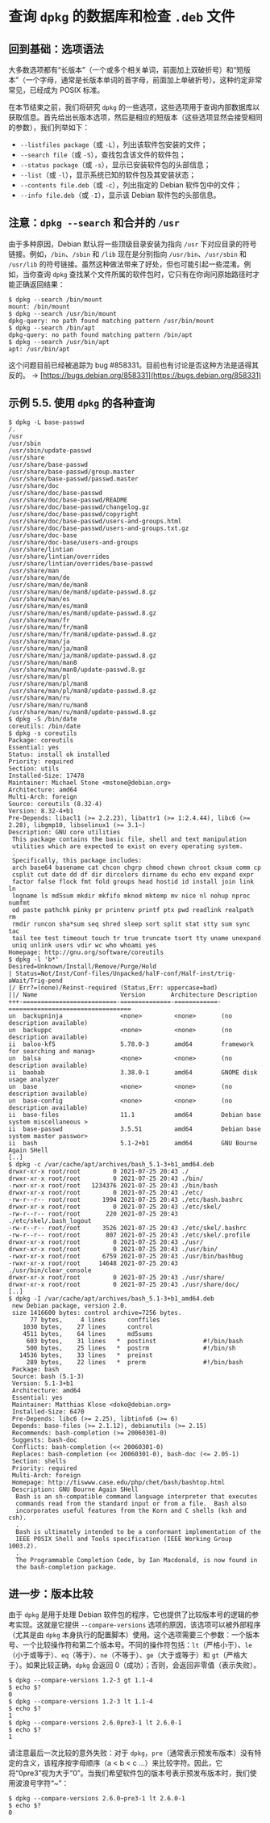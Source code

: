 # 查询 `dpkg` 的数据库和检查 `.deb` 文件

## 回到基础：选项语法

大多数选项都有“长版本”（一个或多个相关单词，前面加上双破折号）和“短版本”（一个字母，通常是长版本单词的首字母，前面加上单破折号）。这种约定非常常见，已经成为 POSIX 标准。

在本节结束之前，我们将研究 `dpkg` 的一些选项，这些选项用于查询内部数据库以获取信息。首先给出长版本选项，然后是相应的短版本（这些选项显然会接受相同的参数），我们列举如下：

- `--listfiles package`（或 `-L`），列出该软件包安装的文件；
- `--search file`（或 `-S`），查找包含该文件的软件包；
- `--status package`（或 `-s`），显示已安装软件包的头部信息；
- `--list`（或 `-l`），显示系统已知的软件包及其安装状态；
- `--contents file.deb`（或 `-c`），列出指定的 Debian 软件包中的文件；
- `--info file.deb`（或 `-I`），显示该 Debian 软件包的头部信息。

## 注意：`dpkg --search` 和合并的 `/usr`

由于多种原因，Debian 默认将一些顶级目录安装为指向 `/usr` 下对应目录的符号链接。例如，`/bin`、`/sbin` 和 `/lib` 现在是分别指向 `/usr/bin`、`/usr/sbin` 和 `/usr/lib` 的符号链接。虽然这种做法带来了好处，但也可能引起一些混淆。例如，当你查询 `dpkg` 查找某个文件所属的软件包时，它只有在你询问原始路径时才能正确返回结果：

```
$ dpkg --search /bin/mount
mount: /bin/mount
$ dpkg --search /usr/bin/mount
dpkg-query: no path found matching pattern /usr/bin/mount
$ dpkg --search /bin/apt
dpkg-query: no path found matching pattern /bin/apt
$ dpkg --search /usr/bin/apt
apt: /usr/bin/apt
```

这个问题目前已经被追踪为 bug #858331。目前也有讨论是否这种方法是适得其反的。
→ [https://bugs.debian.org/858331](https://bugs.debian.org/858331)

## 示例 5.5. 使用 `dpkg` 的各种查询

```
$ dpkg -L base-passwd
/.
/usr
/usr/sbin
/usr/sbin/update-passwd
/usr/share
/usr/share/base-passwd
/usr/share/base-passwd/group.master
/usr/share/base-passwd/passwd.master
/usr/share/doc
/usr/share/doc/base-passwd
/usr/share/doc/base-passwd/README
/usr/share/doc/base-passwd/changelog.gz
/usr/share/doc/base-passwd/copyright
/usr/share/doc/base-passwd/users-and-groups.html
/usr/share/doc/base-passwd/users-and-groups.txt.gz
/usr/share/doc-base
/usr/share/doc-base/users-and-groups
/usr/share/lintian
/usr/share/lintian/overrides
/usr/share/lintian/overrides/base-passwd
/usr/share/man
/usr/share/man/de
/usr/share/man/de/man8
/usr/share/man/de/man8/update-passwd.8.gz
/usr/share/man/es
/usr/share/man/es/man8
/usr/share/man/es/man8/update-passwd.8.gz
/usr/share/man/fr
/usr/share/man/fr/man8
/usr/share/man/fr/man8/update-passwd.8.gz
/usr/share/man/ja
/usr/share/man/ja/man8
/usr/share/man/ja/man8/update-passwd.8.gz
/usr/share/man/man8
/usr/share/man/man8/update-passwd.8.gz
/usr/share/man/pl
/usr/share/man/pl/man8
/usr/share/man/pl/man8/update-passwd.8.gz
/usr/share/man/ru
/usr/share/man/ru/man8
/usr/share/man/ru/man8/update-passwd.8.gz
$ dpkg -S /bin/date
coreutils: /bin/date
$ dpkg -s coreutils
Package: coreutils
Essential: yes
Status: install ok installed
Priority: required
Section: utils
Installed-Size: 17478
Maintainer: Michael Stone <mstone@debian.org>
Architecture: amd64
Multi-Arch: foreign
Source: coreutils (8.32-4)
Version: 8.32-4+b1
Pre-Depends: libacl1 (>= 2.2.23), libattr1 (>= 1:2.4.44), libc6 (>= 2.28), libgmp10, libselinux1 (>= 3.1~)
Description: GNU core utilities
 This package contains the basic file, shell and text manipulation
 utilities which are expected to exist on every operating system.
 .
 Specifically, this package includes:
 arch base64 basename cat chcon chgrp chmod chown chroot cksum comm cp
 csplit cut date dd df dir dircolors dirname du echo env expand expr
 factor false flock fmt fold groups head hostid id install join link ln
 logname ls md5sum mkdir mkfifo mknod mktemp mv nice nl nohup nproc numfmt
 od paste pathchk pinky pr printenv printf ptx pwd readlink realpath rm
 rmdir runcon sha*sum seq shred sleep sort split stat stty sum sync tac
 tail tee test timeout touch tr true truncate tsort tty uname unexpand
 uniq unlink users vdir wc who whoami yes
Homepage: http://gnu.org/software/coreutils
$ dpkg -l 'b*'
Desired=Unknown/Install/Remove/Purge/Hold
| Status=Not/Inst/Conf-files/Unpacked/halF-conf/Half-inst/trig-aWait/Trig-pend
|/ Err?=(none)/Reinst-required (Status,Err: uppercase=bad)
||/ Name                       Version       Architecture Description
+++-==========================-==============-============-==================================
un  backupninja                <none>         <none>       (no description available)
un  backuppc                   <none>         <none>       (no description available)
ii  baloo-kf5                  5.78.0-3       amd64        framework for searching and manag>
un  balsa                      <none>         <none>       (no description available)
ii  baobab                     3.38.0-1       amd64        GNOME disk usage analyzer
un  base                       <none>         <none>       (no description available)
un  base-config                <none>         <none>       (no description available)
ii  base-files                 11.1           amd64        Debian base system miscellaneous >
ii  base-passwd                3.5.51         amd64        Debian base system master passwor>
ii  bash                       5.1-2+b1       amd64        GNU Bourne Again SHell
[..]
$ dpkg -c /var/cache/apt/archives/bash_5.1-3+b1_amd64.deb
drwxr-xr-x root/root         0 2021-07-25 20:43 ./
drwxr-xr-x root/root         0 2021-07-25 20:43 ./bin/
-rwxr-xr-x root/root   1234376 2021-07-25 20:43 ./bin/bash
drwxr-xr-x root/root         0 2021-07-25 20:43 ./etc/
-rw-r--r-- root/root      1994 2021-07-25 20:43 ./etc/bash.bashrc
drwxr-xr-x root/root         0 2021-07-25 20:43 ./etc/skel/
-rw-r--r-- root/root       220 2021-07-25 20:43 ./etc/skel/.bash_logout
-rw-r--r-- root/root      3526 2021-07-25 20:43 ./etc/skel/.bashrc
-rw-r--r-- root/root       807 2021-07-25 20:43 ./etc/skel/.profile
drwxr-xr-x root/root         0 2021-07-25 20:43 ./usr/
drwxr-xr-x root/root         0 2021-07-25 20:43 ./usr/bin/
-rwxr-xr-x root/root      6759 2021-07-25 20:43 ./usr/bin/bashbug
-rwxr-xr-x root/root     14648 2021-07-25 20:43 ./usr/bin/clear_console
drwxr-xr-x root/root         0 2021-07-25 20:43 ./usr/share/
drwxr-xr-x root/root         0 2021-07-25 20:43 ./usr/share/doc/
[..]
$ dpkg -I /var/cache/apt/archives/bash_5.1-3+b1_amd64.deb
 new Debian package, version 2.0.
 size 1416600 bytes: control archive=7256 bytes.
      77 bytes,     4 lines      conffiles
    1030 bytes,    27 lines      control
    4511 bytes,    64 lines      md5sums
     603 bytes,    31 lines   *  postinst             #!/bin/bash
     500 bytes,    25 lines   *  postrm               #!/bin/sh
   14536 bytes,    33 lines   *  preinst              
     289 bytes,    22 lines   *  prerm                #!/bin/bash
 Package: bash
 Source: bash (5.1-3)
 Version: 5.1-3+b1
 Architecture: amd64
 Essential: yes
 Maintainer: Matthias Klose <doko@debian.org>
 Installed-Size: 6470
 Pre-Depends: libc6 (>= 2.25), libtinfo6 (>= 6)
 Depends: base-files (>= 2.1.12), debianutils (>= 2.15)
 Recommends: bash-completion (>= 20060301-0)
 Suggests: bash-doc
 Conflicts: bash-completion (<< 20060301-0)
 Replaces: bash-completion (<< 20060301-0), bash-doc (<= 2.05-1)
 Section: shells
 Priority: required
 Multi-Arch: foreign
 Homepage: http://tiswww.case.edu/php/chet/bash/bashtop.html
 Description: GNU Bourne Again SHell
  Bash is an sh-compatible command language interpreter that executes
  commands read from the standard input or from a file.  Bash also
  incorporates useful features from the Korn and C shells (ksh and csh).
  .
  Bash is ultimately intended to be a conformant implementation of the
  IEEE POSIX Shell and Tools specification (IEEE Working Group 1003.2).
  .
  The Programmable Completion Code, by Ian Macdonald, is now found in
  the bash-completion package.
```

## 进一步：版本比较

由于 `dpkg` 是用于处理 Debian 软件包的程序，它也提供了比较版本号的逻辑的参考实现。这就是它提供 `--compare-versions` 选项的原因，该选项可以被外部程序（尤其是由 `dpkg` 本身执行的配置脚本）使用。这个选项需要三个参数：一个版本号、一个比较操作符和第二个版本号。不同的操作符包括：`lt`（严格小于）、`le`（小于或等于）、`eq`（等于）、`ne`（不等于）、`ge`（大于或等于）和 `gt`（严格大于）。如果比较正确，`dpkg` 会返回 0（成功）；否则，会返回非零值（表示失败）。

```
$ dpkg --compare-versions 1.2-3 gt 1.1-4
$ echo $?
0
$ dpkg --compare-versions 1.2-3 lt 1.1-4
$ echo $?
1
$ dpkg --compare-versions 2.6.0pre3-1 lt 2.6.0-1
$ echo $?
1
```

请注意最后一次比较的意外失败：对于 `dpkg`，`pre`（通常表示预发布版本）没有特定的含义，该程序按字母顺序（a < b < c ...）来比较字符。因此，它将“0pre3”视为大于“0”。当我们希望软件包的版本号表示预发布版本时，我们使用波浪号字符“~”：

```
$ dpkg --compare-versions 2.6.0~pre3-1 lt 2.6.0-1
$ echo $?
0
```